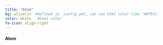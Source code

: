 ```yaml
---
title: "Atom"
bg: alizarin  #defined in _config.yml, can use html color like '#0fbfcf'
color: white   #text color
fa-icon: align-right
---
```


#### Atom
